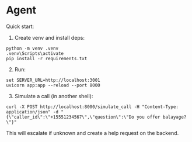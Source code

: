 # Agent

Quick start:

1. Create venv and install deps:

```
python -m venv .venv
.venv\Scripts\activate
pip install -r requirements.txt
```

2. Run:

```
set SERVER_URL=http://localhost:3001
uvicorn app:app --reload --port 8000
```

3. Simulate a call (in another shell):

```
curl -X POST http://localhost:8000/simulate_call -H "Content-Type: application/json" -d "{\"caller_id\":\"+15551234567\",\"question\":\"Do you offer balayage?\"}"
```

This will escalate if unknown and create a help request on the backend.


